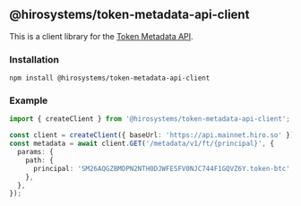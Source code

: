 ## @hirosystems/token-metadata-api-client

This is a client library for the [Token Metadata API](https://github.com/hirosystems/token-metadata-api).

### Installation

```
npm install @hirosystems/token-metadata-api-client
```

### Example

```typescript
import { createClient } from '@hirosystems/token-metadata-api-client';

const client = createClient({ baseUrl: 'https://api.mainnet.hiro.so' });
const metadata = await client.GET('/metadata/v1/ft/{principal}', {
  params: {
    path: {
      principal: 'SM26AQGZBMDPN2NTH0DJWFESFV0NJC744F1GQVZ6Y.token-btc',
    },
  },
});
```
